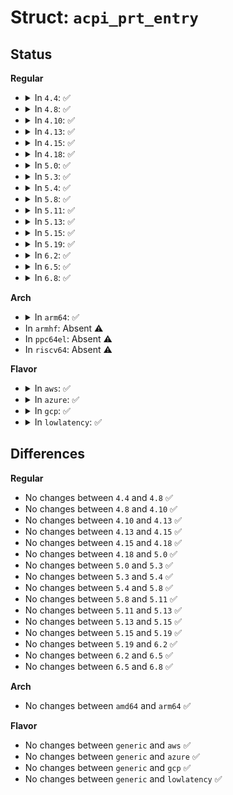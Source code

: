 # Struct: <code>acpi_prt_entry</code>

## Status
<b>Regular</b>
<ul>
<li>
<details>
<summary>In <code>4.4</code>: ✅</summary>

```c
struct acpi_prt_entry {
    struct acpi_pci_id id;
    u8 pin;
    acpi_handle link;
    u32 index;
};
```
</details>
</li>
<li>
<details>
<summary>In <code>4.8</code>: ✅</summary>

```c
struct acpi_prt_entry {
    struct acpi_pci_id id;
    u8 pin;
    acpi_handle link;
    u32 index;
};
```
</details>
</li>
<li>
<details>
<summary>In <code>4.10</code>: ✅</summary>

```c
struct acpi_prt_entry {
    struct acpi_pci_id id;
    u8 pin;
    acpi_handle link;
    u32 index;
};
```
</details>
</li>
<li>
<details>
<summary>In <code>4.13</code>: ✅</summary>

```c
struct acpi_prt_entry {
    struct acpi_pci_id id;
    u8 pin;
    acpi_handle link;
    u32 index;
};
```
</details>
</li>
<li>
<details>
<summary>In <code>4.15</code>: ✅</summary>

```c
struct acpi_prt_entry {
    struct acpi_pci_id id;
    u8 pin;
    acpi_handle link;
    u32 index;
};
```
</details>
</li>
<li>
<details>
<summary>In <code>4.18</code>: ✅</summary>

```c
struct acpi_prt_entry {
    struct acpi_pci_id id;
    u8 pin;
    acpi_handle link;
    u32 index;
};
```
</details>
</li>
<li>
<details>
<summary>In <code>5.0</code>: ✅</summary>

```c
struct acpi_prt_entry {
    struct acpi_pci_id id;
    u8 pin;
    acpi_handle link;
    u32 index;
};
```
</details>
</li>
<li>
<details>
<summary>In <code>5.3</code>: ✅</summary>

```c
struct acpi_prt_entry {
    struct acpi_pci_id id;
    u8 pin;
    acpi_handle link;
    u32 index;
};
```
</details>
</li>
<li>
<details>
<summary>In <code>5.4</code>: ✅</summary>

```c
struct acpi_prt_entry {
    struct acpi_pci_id id;
    u8 pin;
    acpi_handle link;
    u32 index;
};
```
</details>
</li>
<li>
<details>
<summary>In <code>5.8</code>: ✅</summary>

```c
struct acpi_prt_entry {
    struct acpi_pci_id id;
    u8 pin;
    acpi_handle link;
    u32 index;
};
```
</details>
</li>
<li>
<details>
<summary>In <code>5.11</code>: ✅</summary>

```c
struct acpi_prt_entry {
    struct acpi_pci_id id;
    u8 pin;
    acpi_handle link;
    u32 index;
};
```
</details>
</li>
<li>
<details>
<summary>In <code>5.13</code>: ✅</summary>

```c
struct acpi_prt_entry {
    struct acpi_pci_id id;
    u8 pin;
    acpi_handle link;
    u32 index;
};
```
</details>
</li>
<li>
<details>
<summary>In <code>5.15</code>: ✅</summary>

```c
struct acpi_prt_entry {
    struct acpi_pci_id id;
    u8 pin;
    acpi_handle link;
    u32 index;
};
```
</details>
</li>
<li>
<details>
<summary>In <code>5.19</code>: ✅</summary>

```c
struct acpi_prt_entry {
    struct acpi_pci_id id;
    u8 pin;
    acpi_handle link;
    u32 index;
};
```
</details>
</li>
<li>
<details>
<summary>In <code>6.2</code>: ✅</summary>

```c
struct acpi_prt_entry {
    struct acpi_pci_id id;
    u8 pin;
    acpi_handle link;
    u32 index;
};
```
</details>
</li>
<li>
<details>
<summary>In <code>6.5</code>: ✅</summary>

```c
struct acpi_prt_entry {
    struct acpi_pci_id id;
    u8 pin;
    acpi_handle link;
    u32 index;
};
```
</details>
</li>
<li>
<details>
<summary>In <code>6.8</code>: ✅</summary>

```c
struct acpi_prt_entry {
    struct acpi_pci_id id;
    u8 pin;
    acpi_handle link;
    u32 index;
};
```
</details>
</li>
</ul>
<b>Arch</b>
<ul>
<li>
<details>
<summary>In <code>arm64</code>: ✅</summary>

```c
struct acpi_prt_entry {
    struct acpi_pci_id id;
    u8 pin;
    acpi_handle link;
    u32 index;
};
```
</details>
</li>
<li>
In <code>armhf</code>: Absent ⚠️
</li>
<li>
In <code>ppc64el</code>: Absent ⚠️
</li>
<li>
In <code>riscv64</code>: Absent ⚠️
</li>
</ul>
<b>Flavor</b>
<ul>
<li>
<details>
<summary>In <code>aws</code>: ✅</summary>

```c
struct acpi_prt_entry {
    struct acpi_pci_id id;
    u8 pin;
    acpi_handle link;
    u32 index;
};
```
</details>
</li>
<li>
<details>
<summary>In <code>azure</code>: ✅</summary>

```c
struct acpi_prt_entry {
    struct acpi_pci_id id;
    u8 pin;
    acpi_handle link;
    u32 index;
};
```
</details>
</li>
<li>
<details>
<summary>In <code>gcp</code>: ✅</summary>

```c
struct acpi_prt_entry {
    struct acpi_pci_id id;
    u8 pin;
    acpi_handle link;
    u32 index;
};
```
</details>
</li>
<li>
<details>
<summary>In <code>lowlatency</code>: ✅</summary>

```c
struct acpi_prt_entry {
    struct acpi_pci_id id;
    u8 pin;
    acpi_handle link;
    u32 index;
};
```
</details>
</li>
</ul>

## Differences
<b>Regular</b>
<ul>
<li>
No changes between <code>4.4</code> and <code>4.8</code> ✅
</li>
<li>
No changes between <code>4.8</code> and <code>4.10</code> ✅
</li>
<li>
No changes between <code>4.10</code> and <code>4.13</code> ✅
</li>
<li>
No changes between <code>4.13</code> and <code>4.15</code> ✅
</li>
<li>
No changes between <code>4.15</code> and <code>4.18</code> ✅
</li>
<li>
No changes between <code>4.18</code> and <code>5.0</code> ✅
</li>
<li>
No changes between <code>5.0</code> and <code>5.3</code> ✅
</li>
<li>
No changes between <code>5.3</code> and <code>5.4</code> ✅
</li>
<li>
No changes between <code>5.4</code> and <code>5.8</code> ✅
</li>
<li>
No changes between <code>5.8</code> and <code>5.11</code> ✅
</li>
<li>
No changes between <code>5.11</code> and <code>5.13</code> ✅
</li>
<li>
No changes between <code>5.13</code> and <code>5.15</code> ✅
</li>
<li>
No changes between <code>5.15</code> and <code>5.19</code> ✅
</li>
<li>
No changes between <code>5.19</code> and <code>6.2</code> ✅
</li>
<li>
No changes between <code>6.2</code> and <code>6.5</code> ✅
</li>
<li>
No changes between <code>6.5</code> and <code>6.8</code> ✅
</li>
</ul>
<b>Arch</b>
<ul>
<li>
No changes between <code>amd64</code> and <code>arm64</code> ✅
</li>
</ul>
<b>Flavor</b>
<ul>
<li>
No changes between <code>generic</code> and <code>aws</code> ✅
</li>
<li>
No changes between <code>generic</code> and <code>azure</code> ✅
</li>
<li>
No changes between <code>generic</code> and <code>gcp</code> ✅
</li>
<li>
No changes between <code>generic</code> and <code>lowlatency</code> ✅
</li>
</ul>
